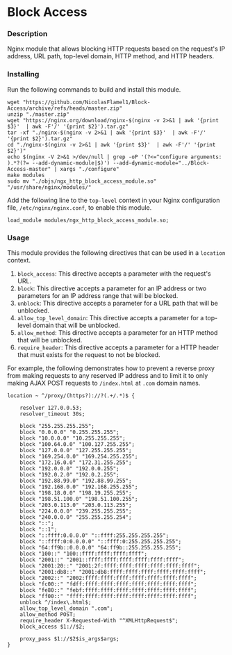 # Block Access

### Description
Nginx module that allows blocking HTTP requests based on the request's IP address, URL path, top-level domain, HTTP method, and HTTP headers.

### Installing
Run the following commands to build and install this module.
```
wget "https://github.com/NicolasFlamel1/Block-Access/archive/refs/heads/master.zip"
unzip "./master.zip"
wget "https://nginx.org/download/nginx-$(nginx -v 2>&1 | awk '{print $3}'  | awk -F'/' '{print $2}').tar.gz"
tar -xf "./nginx-$(nginx -v 2>&1 | awk '{print $3}'  | awk -F'/' '{print $2}').tar.gz"
cd "./nginx-$(nginx -v 2>&1 | awk '{print $3}'  | awk -F'/' '{print $2}')"
echo $(nginx -V 2>&1 >/dev/null | grep -oP '(?<=^configure arguments: ).*?(?= --add-dynamic-module|$)') --add-dynamic-module="../Block-Access-master" | xargs "./configure"
make modules
sudo mv "./objs/ngx_http_block_access_module.so" "/usr/share/nginx/modules/"
```

Add the following line to the `top-level` context in your Nginx configuration file, `/etc/nginx/nginx.conf`, to enable this module.
```
load_module modules/ngx_http_block_access_module.so;
```

### Usage
This module provides the following directives that can be used in a `location` context.
1. `block_access`: This directive accepts a parameter with the request's URL.
2. `block`: This directive accepts a parameter for an IP address or two parameters for an IP address range that will be blocked.
3. `unblock`: This directive accepts a parameter for a URL path that will be unblocked.
4. `allow_top_level_domain`: This directive accepts a parameter for a top-level domain that will be unblocked.
5. `allow_method`: This directive accepts a parameter for an HTTP method that will be unblocked.
6. `require_header`: This directive accepts a parameter for a HTTP header that must exists for the request to not be blocked.

For example, the following demonstrates how to prevent a reverse proxy from making requests to any reserved IP address and to limit it to only making AJAX POST requests to `/index.html` at `.com` domain names.
```
location ~ ^/proxy/(https?)://?(.+/.*)$ {

	resolver 127.0.0.53;
	resolver_timeout 30s;
	
	block "255.255.255.255";
	block "0.0.0.0" "0.255.255.255";
	block "10.0.0.0" "10.255.255.255";
	block "100.64.0.0" "100.127.255.255";
	block "127.0.0.0" "127.255.255.255";
	block "169.254.0.0" "169.254.255.255";
	block "172.16.0.0" "172.31.255.255";
	block "192.0.0.0" "192.0.0.255";
	block "192.0.2.0" "192.0.2.255";
	block "192.88.99.0" "192.88.99.255";
	block "192.168.0.0" "192.168.255.255";
	block "198.18.0.0" "198.19.255.255";
	block "198.51.100.0" "198.51.100.255";
	block "203.0.113.0" "203.0.113.255";
	block "224.0.0.0" "239.255.255.255";
	block "240.0.0.0" "255.255.255.254";
	block "::";
	block "::1";
	block "::ffff:0.0.0.0" "::ffff:255.255.255.255";
	block "::ffff:0:0.0.0.0" "::ffff:0:255.255.255.255";
	block "64:ff9b::0.0.0.0" "64:ff9b::255.255.255.255";
	block "100::" "100::ffff:ffff:ffff:ffff";
	block "2001::" "2001::ffff:ffff:ffff:ffff:ffff:ffff";
	block "2001:20::" "2001:2f:ffff:ffff:ffff:ffff:ffff:ffff";
	block "2001:db8::" "2001:db8:ffff:ffff:ffff:ffff:ffff:ffff";
	block "2002::" "2002:ffff:ffff:ffff:ffff:ffff:ffff:ffff";
	block "fc00::" "fdff:ffff:ffff:ffff:ffff:ffff:ffff:ffff";
	block "fe80::" "febf:ffff:ffff:ffff:ffff:ffff:ffff:ffff";
	block "ff00::" "ffff:ffff:ffff:ffff:ffff:ffff:ffff:ffff";
	unblock ^/index\.html$;
	allow_top_level_domain ".com";
	allow_method POST;
	require_header X-Requested-With "^XMLHttpRequest$";
	block_access $1://$2;
	
	proxy_pass $1://$2$is_args$args;
}
```
